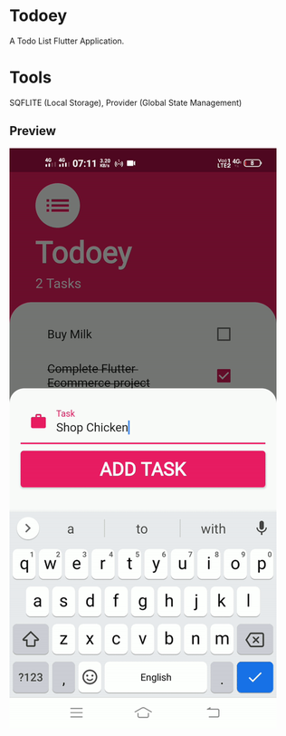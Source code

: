 # Todoey

A Todo List Flutter Application.

# Tools

SQFLITE (Local Storage), Provider (Global State Management)

## Preview

![todoey.gif](/dev-assets/todoey.gif)
